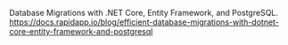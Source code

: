Database Migrations with .NET Core, Entity Framework, and PostgreSQL.
https://docs.rapidapp.io/blog/efficient-database-migrations-with-dotnet-core-entity-framework-and-postgresql
